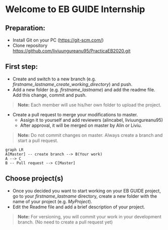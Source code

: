 # Welcome to EB GUIDE Internship

## Preparation:
* Install Git on your PC (https://git-scm.com/)
* Clone repository https://github.com/liviuungureanu95/PracticaEB2020.git

## First step:

* Create and switch to a new branch (e.g. *firstname_lastname_create_working_directory*) and push.
* Add a new folder (e.g. *firstname_lastname*) and add the readme file. Add this change, commit and push.
>**Note:** Each member will use his/her own folder to upload the project.

* Create a pull request to merge your modifications to master. 
    - Assign it to yourself and add reviewers (alincabel, liviuungureanu95)
    - After approval, it will be merged on master by Alin or Liviu.
    
>**Note:** Do not commit changes on master. Always create a branch and start a pull request.

```mermaid
graph LR
A[Master] -- create branch --> B(Your work)
A --> C
B -- Pull request --> C[Master]
```
## Choose project(s)

* Once you decided you want to start working on your EB GUIDE project, go to your *firstname_lastname* directory, create a new folder with the name of your project (e.g. *MyProject*).
* Edit the Readme file and add a brief description of your project.
>**Note:** For versioning, you will commit your work in your development branch. (No need to create a pull request yet)
